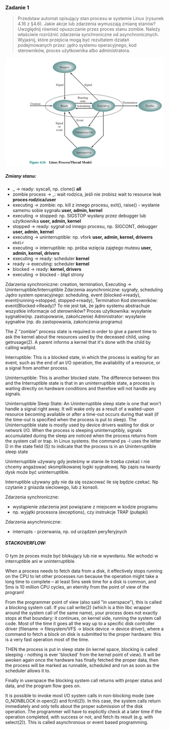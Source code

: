 ### Zadanie 1

> Przedstaw automat opisujący stan procesu w systemie Linux (rysunek 4.16 z §4.6).
> Jakie akcje lub zdarzenia wymuszają zmianę stanów?
> Uwzględnij również opuszczanie przez proces stanu zombie.
> Należy właściwie rozróżnić zdarzenia synchroniczne od asynchronicznych.
> Wyjaśnij, które przejścia mogą być rezultatem działań podejmowanych przez:
jądro systemu operacyjnego, kod sterowników, proces użytkownika albo administratora.

![Fig 4.18 Linux Process/Thread Model](linux_process_states.png "Linux Process/Thread Model")

##### Zmiany stanu:
* _ -> ready: syscall, np. clone() **all**
* zombie process -> _: wait rodzica, jeśli nie zrobisz wait to resource leak **proces rodzica/user**
* executing -> zombie: np. kill z innego procesu, exit(), raise() - wysłanie samemu sobie sygnału **user, admin, kernel**
* executing -> stopped: np. SIGSTOP wysłany przez debugger lub użytkownika **user, admin, kernel**
* stopped -> ready: sygnał od innego procesu, np. SIGCONT, debugger **user, admin, kernel**
* executing -> uninterruptible: np. vfork **user, admin, kernel, driverrs** `mkdir`
* executing -> interruptible: np. próba wzięcia zajętego mutexu **user, admin, kernel, drivers**
* executing -> ready: scheduler **kernel**
* ready -> executing: scheduler **kernel**
* blocked -> ready: **kernel, drivers**
* executing -> blocked - błąd strony

Zdarzenia synchroniczne: creation, termination, Executing -> Uninterruptible/Interruptible
Zdarzenia asynchroniczne: sygnały, scheduling
Jądro system operacyjnego: scheduling, event (blocked->ready), event(running->stopped, stopped->ready), Termination
Kod sterowników: event(Blocked->Ready)? To nie jest tak, że jądro systemu abstrachuje wszystkie informacje od sterowników?
Proces użytkownika: wysyłanie sygnałów(np. zastopowanie, zakończenie)
Administrator: wysyłanie sygnałów (np. do zastopowania, zakończenia programu)


The Z "zombie" process state is required in order to give a parent time
to ask the kernel about the resources used by the deceased child,
using getrusage(2). A parent informs a kernel that it's done with
the child by calling waitpid.

Interruptible:
This is a blocked state, in which the process is
waiting for an event, such as the end of an I/O operation, the
availability of a resource, or a signal from another process.

Uninterruptible:
This is another blocked state. The difference
between this and the Interruptible state is that in an uninterruptible
state, a process is waiting directly on hardware conditions and
therefore will not handle any signals.

Uninterruptible Sleep State:
An Uninterruptible sleep state is one that won't handle a signal right away. It will wake only as a result of a
waited-upon resource becoming available or after a time-out occurs during that wait (if the time-out is
specified when the process is put to sleep).
The Uninterruptible state is mostly used by device drivers waiting for disk or network I/O. When the process
is sleeping uninterruptibly, signals accumulated during the sleep are noticed when the process returns from
the system call or trap. In Linux systems. the command ps -l uses the letter D in the state field (S) to
indicate that the process is in an Uninterruptible sleep state

Uninterruptible używany gdy jesteśmy w stanie ile trzeba czekać i nie chcemy
angażować skomplikowanej logiki sygnałowej. Np zapis na twardy dysk może być
uninterruptible.

Interruptible używany gdy nie da się oszacować ile się będzie czekać.
Np czytanie z gniazda sieciowego, lub z konsoli.


Zdarzenia synchroniczne:
* wystąpienie zdarzenia jest powiązane z miejscem w kodzie programu
* np. wyjątki procesora (exceptions), czy instrukcje TRAP (pułapki)

Zdarzenia asynchroniczne:
* interrupts - przerwania, np. od urządzeń peryferyjnych



##### STACKOVERFLOW:

O tym że proces może być blokujący lub nie w wywołaniu.
Nie wchodzi w interruptible ani w uninterruptible.

When a process needs to fetch data from a disk, it effectively stops running
on the CPU to let other processes run because the operation might take a
long time to complete – at least 5ms seek time for a disk is common, and 5ms
is 10 million CPU cycles, an eternity from the point of view of the program!

From the programmer point of view (also said "in userspace"), this is called
a blocking system call. If you call write(2) (which is a thin libc wrapper
around the system call of the same name), your process does not exactly stops
at that boundary: it continues, on kernel side, running the system call code.
Most of the time it goes all the way up to a specific disk controller driver
(filename → filesystem/VFS → block device → device driver), where a command
to fetch a block on disk is submitted to the proper hardware: this is a very
fast operation most of the time.

THEN the process is put in sleep state (in kernel space, blocking is called
sleeping - nothing is ever 'blocked' from the kernel point of view).
It will be awoken again once the hardware has finally fetched the proper data,
then the process will be marked as runnable, scheduled and run as soon as the
scheduler allows it to.

Finally in userspace the blocking system call returns with proper status and
data, and the program flow goes on.

It is possible to invoke most I/O system calls in non-blocking mode
(see O_NONBLOCK in open(2) and fcntl(2)). In this case, the system calls
return immediately and only tells about the proper submission of the disk
operation. The programmer will have to explicitly check at a later time if the
operation completed, with success or not, and fetch its result (e.g. with select(2)).
This is called asynchronous or event based programming.